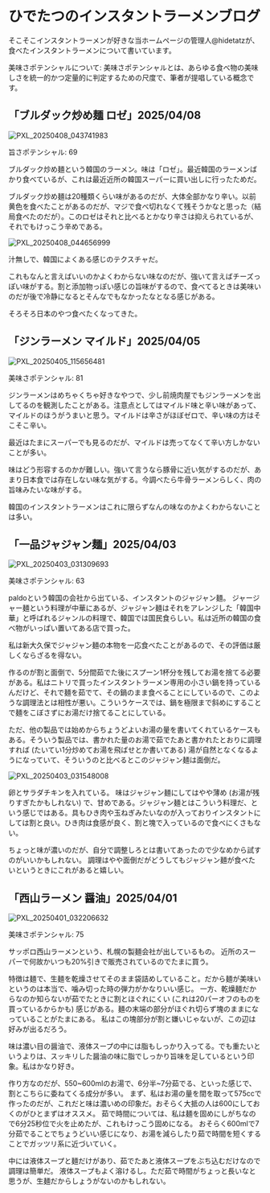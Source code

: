 # ひでたつのインスタントラーメンブログ

そこそこインスタントラーメンが好きな当ホームページの管理人@hidetatzが、食べたインスタントラーメンについて書いています。

美味さポテンシャルについて:
美味さポテンシャルとは、あらゆる食べ物の美味しさを統一的かつ定量的に判定するための尺度で、筆者が提唱している概念です。

## 「ブルダック炒め麺 ロゼ」2025/04/08

![PXL_20250408_043741983](https://github.com/user-attachments/assets/7703572b-67f0-49b7-9f31-9b431f4949e9)

旨さポテンシャル: 69

ブルダック炒め麺という韓国のラーメン。味は「ロゼ」。最近韓国のラーメンばかり食べているが、これは最近近所の韓国スーパーに買い出しに行ったためだ。

ブルダック炒め麺は20種類くらい味があるのだが、大体全部かなり辛い。以前黄色を食べたことがあるのだが、マジで食べ切れなくて残そうかなと思った（結局食べたのだが）。このロゼはそれと比べるとかなり辛さは抑えられているが、それでもけっこう辛めである。

![PXL_20250408_044656999](https://github.com/user-attachments/assets/4350a6d9-0789-4b5d-b545-b53c07ab9687)

汁無しで、韓国によくある感じのテクスチャだ。

これもなんと言えばいいのかよくわからない味なのだが、強いて言えばチーズっぽい味がする。割と添加物っぽい感じの旨味がするので、食べてるときは美味いのだが後で冷静になるとそんなでもなかったなとなる感じがある。

そろそろ日本のやつ食べたくなってきた。

## 「ジンラーメン マイルド」2025/04/05

![PXL_20250405_115656481](https://github.com/user-attachments/assets/abfdbbc2-fe11-4410-836e-4973f9c906ba)

美味さポテンシャル: 81

ジンラーメンはめちゃくちゃ好きなやつで、少し前焼肉屋でもジンラーメンを出してるのを観測したことがある。注意点としてはマイルド味と辛い味があって、マイルドのほうがうまいと思う。マイルドは辛さがほぼゼロで、辛い味の方はそこそこ辛い。

最近はたまにスーパーでも見るのだが、マイルドは売ってなくて辛い方しかないことが多い。

味はどう形容するのかが難しい。強いて言うなら豚骨に近い気がするのだが、あまり日本食では存在しない味な気がする。今調べたら牛骨ラーメンらしく、肉の旨味みたいな味がする。

韓国のインスタントラーメンはこれに限らずなんの味なのかよくわからないことは多い。

## 「一品ジャジャン麺」2025/04/03

![PXL_20250403_031309693](https://github.com/user-attachments/assets/0a920961-5d67-49dd-b7ba-acdf98d31e49)

美味さポテンシャル: 63

paldoという韓国の会社から出ている、インスタントのジャジャン麺。
ジャージャー麺という料理が中華にあるが、ジャジャン麺はそれをアレンジした「韓国中華」と呼ばれるジャンルの料理で、韓国では国民食らしい。私は近所の韓国の食べ物がいっぱい置いてある店で買った。

私は新大久保でジャジャン麺の本物を一応食べたことがあるので、その評価は厳しくならざるを得ない。

作るのが割と面倒で、5分間茹でた後にスプーン1杯分を残してお湯を捨てる必要がある。私はニトリで買ったインスタントラーメン専用の小さい鍋を持っているんだけど、それで麺を茹でて、その鍋のまま食べることにしているので、このような調理法とは相性が悪い。こういうケースでは、鍋を極限まで斜めにすることで麺をこぼさずにお湯だけ捨てることにしている。

ただ、他の製品では始めからちょうどよいお湯の量を書いてくれているケースもある。そういう製品では、書かれた量のお湯で茹でたあと書かれたとおりに調理すれば (たいてい1分炒めてお湯を飛ばせとか書いてある) 湯が自然となくなるようになっていて、そういうのと比べるとこのジャジャン麺は面倒だ。

![PXL_20250403_031548008](https://github.com/user-attachments/assets/a299761b-0540-4cef-9167-7354bdaba82f)

卵とサラダチキンを入れている。
味はジャジャン麺にしてはやや薄め (お湯が残りすぎたかもしれない) で、甘めである。ジャジャン麺とはこういう料理だ、という感じではある。具もひき肉や玉ねぎみたいなのが入っておりインスタントにしては割と良い。ひき肉は食感が良く、割と塊で入っているので食べにくさもない。

ちょっと味が濃いのだが、自分で調整しろとは書いてあったので少なめから試すのがいいかもしれない。
調理はやや面倒だがどうしてもジャジャン麺が食べたいというときにこれがあると嬉しい。

## 「西山ラーメン 醤油」2025/04/01

![PXL_20250401_032206632](https://github.com/user-attachments/assets/2ef7652f-72b9-41a0-a640-3fdc9b090e40)


美味さポテンシャル: 75

サッポロ西山ラーメンという、札幌の製麺会社が出しているもの。
近所のスーパーで何故かいつも20%引きで販売されているのでたまに買う。

特徴は麺で、生麺を乾燥させてそのまま袋詰めしていること。だから麺が美味いというのは本当で、噛み切った時の弾力がかなりいい感じ。
一方、乾燥麺だからなのか知らないが茹でたときに割とほぐれにくい (これは20パーオフのものを買っているからかも) 感じがある。麺の末端の部分がほぐれ切らず塊のままになっていることがたまにある。
私はこの塊部分が割と嫌いじゃないが、この辺は好みが出るだろう。

味は濃い目の醤油で、液体スープの中には脂もしっかり入ってる。でも重たいというよりは、スッキリした醤油の味に脂でしっかり旨味を足しているという印象。私はかなり好き。

作り方なのだが、550~600mlのお湯で、6分半~7分茹でる、といった感じで、割とこちらに委ねてくる成分が多い。
まず、私はお湯の量を間を取って575ccで作ったのだが、これだと味は濃いめの印象だ。おそらく大抵の人は600にしておくのがひとまずはオススメ。
茹で時間については、私は麺を固めにしがちなので6分25秒位で火を止めたが、これもけっこう固めになる。
おそらく600mlで7分茹でることでちょうどいい感じになり、お湯を減らしたり茹で時間を短くすることでガッツリ系に近づいていく。

中には液体スープと麺だけがあり、茹でたあと液体スープをぶち込むだけなので調理は簡単だ。
液体スープもよく溶けるし。ただ茹で時間がちょっと長いなと思うが、生麺だからしょうがないのかもしれない。

